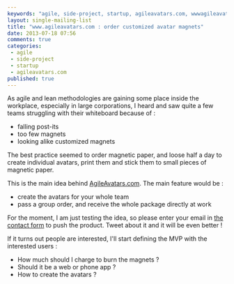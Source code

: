 ```yaml
---
keywords: "agile, side-project, startup, agileavatars.com, wwwagileavatarscom, order, customized, avatar, magnets"
layout: single-mailing-list
title: "www.agileavatars.com : order customized avatar magnets"
date: 2013-07-18 07:56
comments: true
categories:
 - agile
 - side-project
 - startup
 - agileavatars.com
published: true
---
```

As agile and lean methodologies are gaining some place inside the workplace, especially in large corporations, I heard and saw quite a few teams struggling with their whiteboard because of :

 * falling post-its
 * too few magnets
 * looking alike customized magnets

The best practice seemed to order magnetic paper, and loose half a day to create individual avatars, print them and stick them to small pieces of magnetic paper.

This is the main idea behind [AgileAvatars.com](http://www.agileavatars.com). The main feature would be :

 * create the avatars for your whole team
 * pass a group order, and receive the whole package directly at work

For the moment, I am just testing the idea, so please enter your email in [the contact form](http://www.agileavatars.com) to push the product. Tweet about it and it will be even better !

If it turns out people are interested, I'll start defining the MVP with the interested users :

 * How much should I charge to burn the magnets ?
 * Should it be a web or phone app ?
 * How to create the avatars ?
